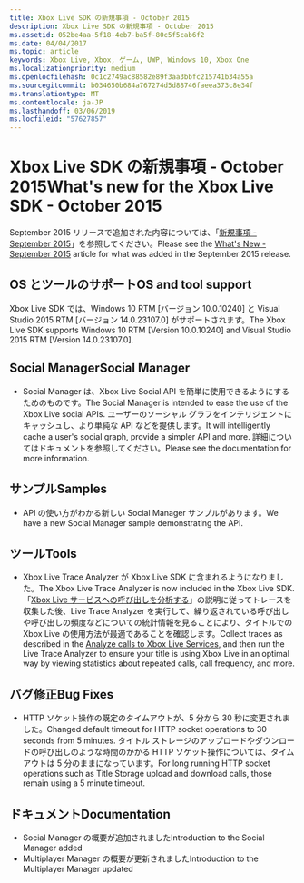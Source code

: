 ```yaml
---
title: Xbox Live SDK の新規事項 - October 2015
description: Xbox Live SDK の新規事項 - October 2015
ms.assetid: 052be4aa-5f18-4eb7-ba5f-80c5f5cab6f2
ms.date: 04/04/2017
ms.topic: article
keywords: Xbox Live, Xbox, ゲーム, UWP, Windows 10, Xbox One
ms.localizationpriority: medium
ms.openlocfilehash: 0c1c2749ac88582e89f3aa3bbfc215741b34a55a
ms.sourcegitcommit: b034650b684a767274d5d88746faeea373c8e34f
ms.translationtype: MT
ms.contentlocale: ja-JP
ms.lasthandoff: 03/06/2019
ms.locfileid: "57627857"
---
```

# <a name="whats-new-for-the-xbox-live-sdk---october-2015"></a><span data-ttu-id="d9720-104">Xbox Live SDK の新規事項 - October 2015</span><span class="sxs-lookup"><span data-stu-id="d9720-104">What's new for the Xbox Live SDK - October 2015</span></span>

<span data-ttu-id="d9720-105">September 2015 リリースで追加された内容については、「[新規事項 - September 2015](1509-whats-new.md)」を参照してください。</span><span class="sxs-lookup"><span data-stu-id="d9720-105">Please see the [What's New - September 2015](1509-whats-new.md) article for what was added in the September 2015 release.</span></span>


## <a name="os-and-tool-support"></a><span data-ttu-id="d9720-106">OS とツールのサポート</span><span class="sxs-lookup"><span data-stu-id="d9720-106">OS and tool support</span></span>
<span data-ttu-id="d9720-107">Xbox Live SDK では、Windows 10 RTM [バージョン 10.0.10240] と Visual Studio 2015 RTM [バージョン 14.0.23107.0] がサポートされます。</span><span class="sxs-lookup"><span data-stu-id="d9720-107">The Xbox Live SDK supports Windows 10 RTM [Version 10.0.10240] and Visual Studio 2015 RTM [Version 14.0.23107.0].</span></span>

## <a name="social-manager"></a><span data-ttu-id="d9720-108">Social Manager</span><span class="sxs-lookup"><span data-stu-id="d9720-108">Social Manager</span></span>
* <span data-ttu-id="d9720-109">Social Manager は、Xbox Live Social API を簡単に使用できるようにするためのものです。</span><span class="sxs-lookup"><span data-stu-id="d9720-109">The Social Manager is intended to ease the use of the Xbox Live social APIs.</span></span>  <span data-ttu-id="d9720-110">ユーザーのソーシャル グラフをインテリジェントにキャッシュし、より単純な API などを提供します。</span><span class="sxs-lookup"><span data-stu-id="d9720-110">It will intelligently cache a user's social graph, provide a simpler API and more.</span></span>  <span data-ttu-id="d9720-111">詳細についてはドキュメントを参照してください。</span><span class="sxs-lookup"><span data-stu-id="d9720-111">Please see the documentation for more information.</span></span>

## <a name="samples"></a><span data-ttu-id="d9720-112">サンプル</span><span class="sxs-lookup"><span data-stu-id="d9720-112">Samples</span></span>
* <span data-ttu-id="d9720-113">API の使い方がわかる新しい Social Manager サンプルがあります。</span><span class="sxs-lookup"><span data-stu-id="d9720-113">We have a new Social Manager sample demonstrating the API.</span></span>

## <a name="tools"></a><span data-ttu-id="d9720-114">ツール</span><span class="sxs-lookup"><span data-stu-id="d9720-114">Tools</span></span>
* <span data-ttu-id="d9720-115">Xbox Live Trace Analyzer が Xbox Live SDK に含まれるようになりました。</span><span class="sxs-lookup"><span data-stu-id="d9720-115">The Xbox Live Trace Analyzer is now included in the Xbox Live SDK.</span></span>  <span data-ttu-id="d9720-116">「[Xbox Live サービスへの呼び出しを分析する](../tools/analyze-service-calls.md)」の説明に従ってトレースを収集した後、Live Trace Analyzer を実行して、繰り返されている呼び出しや呼び出しの頻度などについての統計情報を見ることにより、タイトルでの Xbox Live の使用方法が最適であることを確認します。</span><span class="sxs-lookup"><span data-stu-id="d9720-116">Collect traces as described in the [Analyze calls to Xbox Live Services](../tools/analyze-service-calls.md), and then run the Live Trace Analyzer to ensure your title is using Xbox Live in an optimal way by viewing statistics about repeated calls, call frequency, and more.</span></span>

## <a name="bug-fixes"></a><span data-ttu-id="d9720-117">バグ修正</span><span class="sxs-lookup"><span data-stu-id="d9720-117">Bug Fixes</span></span>
* <span data-ttu-id="d9720-118">HTTP ソケット操作の既定のタイムアウトが、5 分から 30 秒に変更されました。</span><span class="sxs-lookup"><span data-stu-id="d9720-118">Changed default timeout for HTTP socket operations to 30 seconds from 5 minutes.</span></span>  <span data-ttu-id="d9720-119">タイトル ストレージのアップロードやダウンロードの呼び出しのような時間のかかる HTTP ソケット操作については、タイムアウトは 5 分のままになっています。</span><span class="sxs-lookup"><span data-stu-id="d9720-119">For long running HTTP socket operations such as Title Storage upload and download calls, those remain using a 5 minute timeout.</span></span>

## <a name="documentation"></a><span data-ttu-id="d9720-120">ドキュメント</span><span class="sxs-lookup"><span data-stu-id="d9720-120">Documentation</span></span>
* <span data-ttu-id="d9720-121">Social Manager の概要が追加されました</span><span class="sxs-lookup"><span data-stu-id="d9720-121">Introduction to the Social Manager added</span></span>
* <span data-ttu-id="d9720-122">Multiplayer Manager の概要が更新されました</span><span class="sxs-lookup"><span data-stu-id="d9720-122">Introduction to the Multiplayer Manager updated</span></span>

